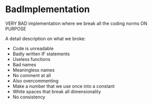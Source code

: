 # BadImplementation
VERY BAD implementation where we break all the coding norms ON PURPOSE

A detail description on what we broke:
- Code is unreadable
- Badly written IF statements
- Useless functions
- Bad names 
- Meaningless names
- No comment at all 
- Also overcommenting
- Make a number that we use once into a constant
- White spaces that break all dimensionality
- No consistency
